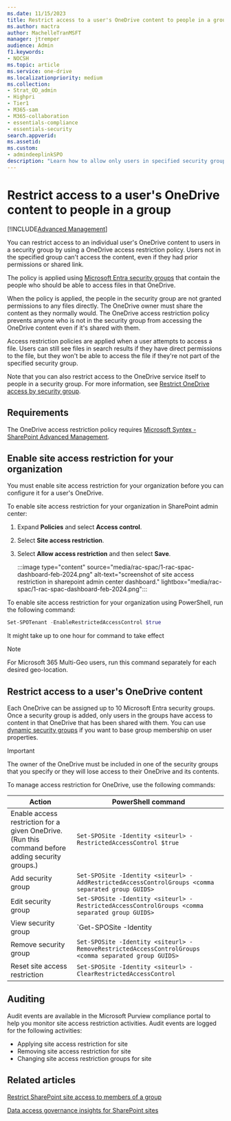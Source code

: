 ```yaml
---
ms.date: 11/15/2023
title: Restrict access to a user's OneDrive content to people in a group
ms.author: mactra
author: MachelleTranMSFT
manager: jtremper
audience: Admin
f1.keywords:
- NOCSH
ms.topic: article
ms.service: one-drive
ms.localizationpriority: medium
ms.collection: 
- Strat_OD_admin
- Highpri
- Tier1
- M365-sam
- M365-collaboration
- essentials-compliance
- essentials-security
search.appverid:
ms.assetid: 
ms.custom:
- admindeeplinkSPO
description: "Learn how to allow only users in specified security groups to access a user's OneDrive content."
---
```


# Restrict access to a user's OneDrive content to people in a group

[!INCLUDE[Advanced Management](includes/advanced-management.md)]

You can restrict access to an individual user's OneDrive content to users in a security group by using a OneDrive access restriction policy. Users not in the specified group can't access the content, even if they had prior permissions or shared link.

The policy is applied using [Microsoft Entra security groups](/azure/active-directory/fundamentals/how-to-manage-groups) that contain the people who should be able to access files in that OneDrive.

When the policy is applied, the people in the security group are not granted permissions to any files directly. The OneDrive owner must share the content as they normally would. The OneDrive access restriction policy prevents anyone who is not in the security group from accessing the OneDrive content even if it's shared with them.

Access restriction policies are applied when a user attempts to access a file. Users can still see files in search results if they have direct permissions to the file, but they won't be able to access the file if they're not part of the specified security group.

Note that you can also restrict access to the OneDrive service itself to people in a security group. For more information, see [Restrict OneDrive access by security group](limit-access.md).

## Requirements

The OneDrive access restriction policy requires [Microsoft Syntex - SharePoint Advanced Management](advanced-management.md).

## Enable site access restriction for your organization

You must enable site access restriction for your organization before you can configure it for a user's OneDrive.

To enable site access restriction for your organization in SharePoint admin center:

1. Expand **Policies** and select **Access control**.
1. Select **Site access restriction**.
1. Select **Allow access restriction** and then select **Save**.

   :::image type="content" source="media/rac-spac/1-rac-spac-dashboard-feb-2024.png" alt-text="screenshot of site access restriction in sharepoint admin center dashboard." lightbox="media/rac-spac/1-rac-spac-dashboard-feb-2024.png":::

To enable site access restriction for your organization using PowerShell, run the following command:

```Powershell
Set-SPOTenant -EnableRestrictedAccessControl $true
```

It might take up to one hour for command to take effect

> [!NOTE]
> For Microsoft 365 Multi-Geo users, run this command separately for each desired geo-location.

## Restrict access to a user's OneDrive content

Each OneDrive can be assigned up to 10 Microsoft Entra security groups. Once a security group is added, only users in the groups have access to content in that OneDrive that has been shared with them. You can use [dynamic security groups](/azure/active-directory/enterprise-users/groups-create-rule) if you want to base group membership on user properties.

> [!IMPORTANT]
> The owner of the OneDrive must be included in one of the security groups that you specify or they will lose access to their OneDrive and its contents.

To manage access restriction for OneDrive, use the following commands:

| Action  | PowerShell command |
|---------|---------|
|Enable access restriction for a given OneDrive. (Run this command before adding security groups.) |`Set-SPOSite -Identity <siteurl> -RestrictedAccessControl $true`|
|Add security group |`Set-SPOSite -Identity <siteurl> -AddRestrictedAccessControlGroups <comma separated group GUIDS>`         |
|Edit security group     |`Set-SPOSite -Identity <siteurl> -RestrictedAccessControlGroups <comma separated group GUIDS>`         |
|View security group     |`Get-SPOSite -Identity <siteurl> | Select RestrictedAccessControl, RestrictedAccessControlGroups`         |
|Remove security group     |`Set-SPOSite -Identity <siteurl> -RemoveRestrictedAccessControlGroups <comma separated group GUIDS>`         |  
|Reset site access restriction  |`Set-SPOSite -Identity <siteurl> -ClearRestrictedAccessControl`         |

## Auditing

Audit events are available in the Microsoft Purview compliance portal to help you monitor site access restriction activities. Audit events are logged for the following activities:
- Applying site access restriction for site
- Removing site access restriction for site
- Changing site access restriction groups for site

## Related articles

[Restrict SharePoint site access to members of a group](restricted-access-control.md)

[Data access governance insights for SharePoint sites](data-access-governance-reports.md)
